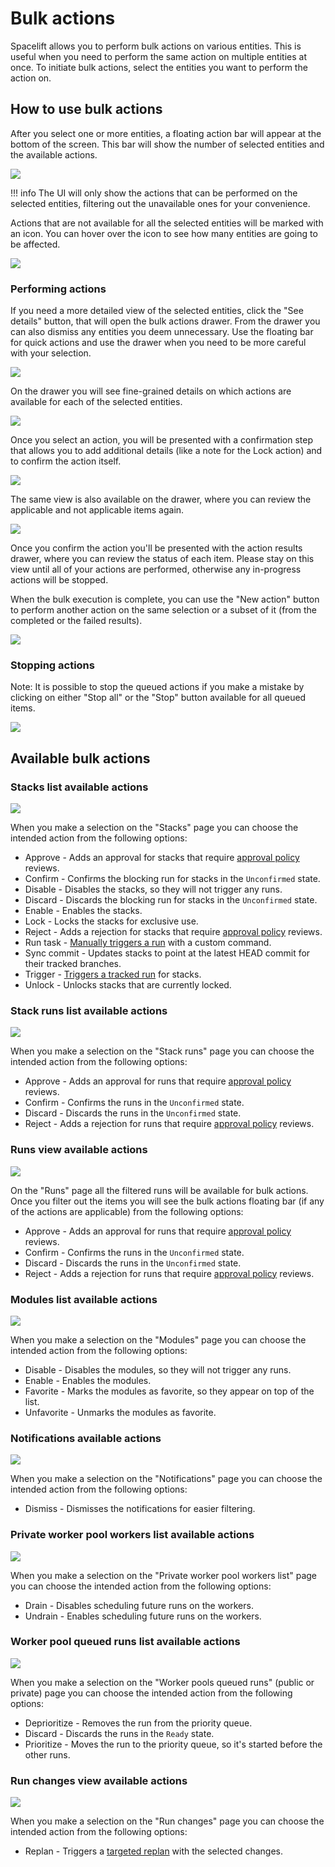 # Bulk actions

Spacelift allows you to perform bulk actions on various entities. This is useful when you need to perform the same action on multiple entities at once. To initiate bulk actions, select the entities you want to perform the action on.

## How to use bulk actions

After you select one or more entities, a floating action bar will appear at the bottom of the screen. This bar will show the number of selected entities and the available actions.

![](../assets/screenshots/bulk-actions/bulk-actions_floating-bar.png)

!!! info
    The UI will only show the actions that can be performed on the selected entities, filtering out the unavailable ones for your convenience.

Actions that are not available for all the selected entities will be marked with an icon. You can hover over the icon to see how many entities are going to be affected.

![](../assets/screenshots/bulk-actions/bulk-actions_partial-action-floating-bar.png)

### Performing actions

If you need a more detailed view of the selected entities, click the "See details" button, that will open the bulk actions drawer. From the drawer you can also dismiss any entities you deem unnecessary. Use the floating bar for quick actions and use the drawer when you need to be more careful with your selection.

![](../assets/screenshots/bulk-actions/bulk-actions_drawer.png)

On the drawer you will see fine-grained details on which actions are available for each of the selected entities.

![](../assets/screenshots/bulk-actions/bulk-actions_partial-action-drawer.png)

Once you select an action, you will be presented with a confirmation step that allows you to add additional details (like a note for the Lock action) and to confirm the action itself.

![](../assets/screenshots/bulk-actions/bulk-actions_confirm-action-floating-bar.png)

The same view is also available on the drawer, where you can review the applicable and not applicable items again.

![](../assets/screenshots/bulk-actions/bulk-actions_confirm-action-drawer.png)

Once you confirm the action you'll be presented with the action results drawer, where you can review the status of each item. Please stay on this view until all of your actions are performed, otherwise any in-progress actions will be stopped.

When the bulk execution is complete, you can use the "New action" button to perform another action on the same selection or a subset of it (from the completed or the failed results).

![](../assets/screenshots/bulk-actions/bulk-actions_result-drawer.png)

### Stopping actions

Note: It is possible to stop the queued actions if you make a mistake by clicking on either "Stop all" or the "Stop" button available for all queued items.

![](../assets/screenshots/bulk-actions/bulk-actions_pending-actions.png)

## Available bulk actions

### Stacks list available actions

![](../assets/screenshots/bulk-actions/bulk-actions_floating-bar.png)

When you make a selection on the "Stacks" page you can choose the intended action from the following options:

- Approve - Adds an approval for stacks that require [approval policy](../concepts/policy/approval-policy.md) reviews.
- Confirm - Confirms the blocking run for stacks in the `Unconfirmed` state.
- Disable - Disables the stacks, so they will not trigger any runs.
- Discard - Discards the blocking run for stacks in the `Unconfirmed` state.
- Enable - Enables the stacks.
- Lock - Locks the stacks for exclusive use.
- Reject - Adds a rejection for stacks that require [approval policy](../concepts/policy/approval-policy.md) reviews.
- Run task - [Manually triggers a run](../concepts/run/task.md) with a custom command.
- Sync commit - Updates stacks to point at the latest HEAD commit for their tracked branches.
- Trigger - [Triggers a tracked run](../concepts/run/tracked.md#triggering-manually) for stacks.
- Unlock - Unlocks stacks that are currently locked.

### Stack runs list available actions

![](../assets/screenshots/bulk-actions/bulk-actions_stack-runs.png)

When you make a selection on the "Stack runs" page you can choose the intended action from the following options:

- Approve - Adds an approval for runs that require [approval policy](../concepts/policy/approval-policy.md) reviews.
- Confirm - Confirms the runs in the `Unconfirmed` state.
- Discard - Discards the runs in the `Unconfirmed` state.
- Reject - Adds a rejection for runs that require [approval policy](../concepts/policy/approval-policy.md) reviews.

### Runs view available actions

![](../assets/screenshots/bulk-actions/bulk-actions_runs.png)

On the "Runs" page all the filtered runs will be available for bulk actions. Once you filter out the items you will see the bulk actions floating bar (if any of the actions are applicable) from the following options:

- Approve - Adds an approval for runs that require [approval policy](../concepts/policy/approval-policy.md) reviews.
- Confirm - Confirms the runs in the `Unconfirmed` state.
- Discard - Discards the runs in the `Unconfirmed` state.
- Reject - Adds a rejection for runs that require [approval policy](../concepts/policy/approval-policy.md) reviews.

### Modules list available actions

![](../assets/screenshots/bulk-actions/bulk-actions_modules.png)

When you make a selection on the "Modules" page you can choose the intended action from the following options:

- Disable - Disables the modules, so they will not trigger any runs.
- Enable - Enables the modules.
- Favorite - Marks the modules as favorite, so they appear on top of the list.
- Unfavorite - Unmarks the modules as favorite.

### Notifications available actions

![](../assets/screenshots/bulk-actions/bulk-actions_notifications.png)

When you make a selection on the "Notifications" page you can choose the intended action from the following options:

- Dismiss - Dismisses the notifications for easier filtering.

### Private worker pool workers list available actions

![](../assets/screenshots/bulk-actions/bulk-actions_private-worker-pool-workers.png)

When you make a selection on the "Private worker pool workers list" page you can choose the intended action from the following options:

- Drain - Disables scheduling future runs on the workers.
- Undrain - Enables scheduling future runs on the workers.

### Worker pool queued runs list available actions

![](../assets/screenshots/bulk-actions/bulk-actions_worker-pool-queued-runs.png)

When you make a selection on the "Worker pools queued runs" (public or private) page you can choose the intended action from the following options:

- Deprioritize - Removes the run from the priority queue.
- Discard - Discards the runs in the `Ready` state.
- Prioritize - Moves the run to the priority queue, so it's started before the other runs.

### Run changes view available actions

![](../assets/screenshots/bulk-actions/bulk-actions_run-changes.png)

When you make a selection on the "Run changes" page you can choose the intended action from the following options:

- Replan - Triggers a [targeted replan](../concepts/run/tracked.md#targeted-replan) with the selected changes.

